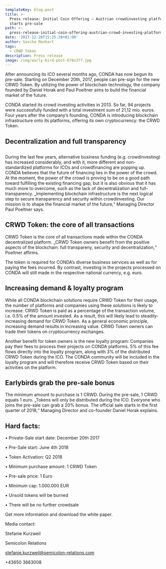 ```yaml
---
templateKey: blog-post
title: >-
  Press release: Initial Coin Offering – Austrian crowdinvesting platform CONDA
  starts pre-sale
path: >-
  press-release-initial-coin-offering-austrian-crowd-investing-platform-conda-starts-pre-sale
date: '2017-12-20T15:25:28+01:00'
author: Sascha Manhart
tags:
  - CRWD Token
description: Press release
image: /img/early-bird-post-670x377.jpg
---
```

After announcing its ICO several months ago, CONDA has now begun its pre-sale. Starting on December 20th, 2017, people can pre-sign for the new CRWD Token. By utilizing the power of blockchain technology, the company founded by Daniel Horak and Paul Poeltner aims to build the financial market of the future.

CONDA started its crowd investing activities in 2013. So far, 94 projects were successfully funded with a total investment sum of 21,12 mio. euros. Four years after the company’s founding, CONDA is introducing blockchain infrastructure onto its platforms, offering its own cryptocurrency: the CRWD Token.

## Decentralization and full transparency

## 

During the last few years, alternative business funding (e.g. crowdinvesting) has increased considerably, and with it, more different and non-standardized platforms for ICOs and crowdfinancing are popping up. CONDA believes that the future of financing lies in the power of the crowd. At the moment, the power of the crowd is proving to be on a good path toward fulfilling the existing financing gap, but it is also obvious that it has much more to overcome, such as the lack of decentralization and full-transparency. „Implementing blockchain infrastructure is the next logical step to secure transparency and security within crowdinvesting. Our mission is to shape the financial market of the future,“ Managing Director Paul Poeltner says.

## CRWD Token: the core of all transactions

CRWD Token is the core of all transactions made within the CONDA decentralized platform. „CRWD Token owners benefit from the positive aspects of the blockchain: full transpareny, security and decentralization,“ Poeltner affirms.

The token is required for CONDA’s diverse business services as well as for paying the fees incurred. By contrast, investing in the projects processed on CONDA will still made in the respective national currency, e.g. euro.

## Increasing demand & loyalty program

While all CONDA blockchain solutions require CRWD Token for their usage, the number of platforms and companies using these solutions is likely to increase. CRWD Token is paid as a percentage of the transaction volume, i.e. 0.5% of the amount invested. As a result, this will likely lead to steadily-increasing demand for CRWD Token. As a general economic principle, increasing demand results in increasing value. CRWD Token owners can trade their tokens on cryptocurrency exchanges.

Another benefit for token owners is the new loyalty program: Companies pay their fees to process their projects on CONDA platforms. 5% of this fee flows directly into the loyalty program, along with 3% of the distributed CRWD Token during the ICO. The CONDA community will be included in the loyalty program and will therefore receive CRWD Token based on their activities on the platform.

## Earlybirds grab the pre-sale bonus

The minimum amount to purchase is 1 CRWD. During the pre-sale, 1 CRWD equals 1 euro. „Tokens will only be distributed during the ICO. Everyone who joins the pre-sale can grab a 20% bonus. The official sale starts in the first quarter of 2018,“ Managing Director and co-founder Daniel Horak explains.

## Hard facts:

• Private-Sale start date: December 20th 2017

• Pre-Sale start: June 4th 2018

• Token Activation: Q2 2018

• Minimum purchase amount: 1 CRWD Token

• Pre-sale price: 1 Euro

• Minimum cap: 1.000.000 EUR

• Unsold tokens will be burned

• There will be no further crowdsale

Get more information and download the white paper.

Media contact:

Stefanie Kurzweil

Semicolon Relations

stefanie.kurzweil@semicolon-relations.com

+43650 3663008
